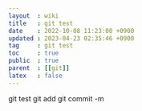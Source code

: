 ```yaml
---
layout  : wiki
title   : git test
date    : 2022-10-08 11:23:00 +0900
updated : 2023-04-23 02:35:46 +0900
tag     : git test
toc     : true
public  : true
parent  : [[git]]
latex   : false
---
```

git test
git add
git commit -m 
